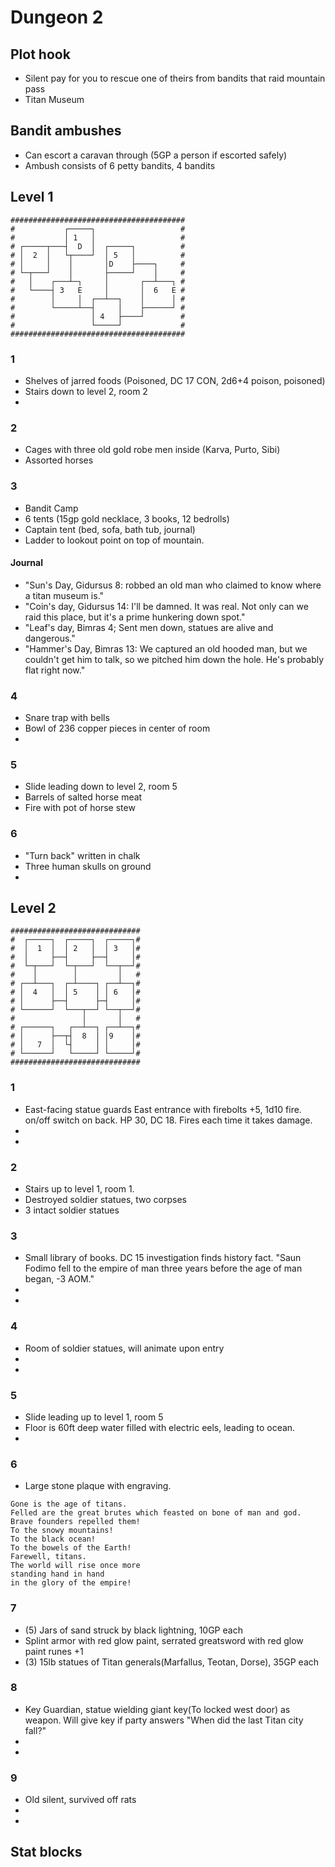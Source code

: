 # Dungeon 2

## Plot hook
- Silent pay for you to rescue one of theirs from bandits that raid mountain pass
- Titan Museum

## Bandit ambushes
- Can escort a caravan through (5GP a person if escorted safely)
- Ambush consists of 6 petty bandits, 4 bandits

## Level 1
```
#######################################
#           ┌─────┐                   #
#           │ 1   │                   #
# ┌─────┬───┤  D  │  ┌─────┐          #
# │  2  │   └┬────┘  │ 5   │          #
# │     │    │       │D    ├────┐     #
# └─┬───┘    │       ├─────┘    │     #
#   │    ┌───┴─┐     │       ┌──┴───┐ #
#   └────┤ 3   E     │       │  6   E #
#        │     │  ┌──┴──┐    │      │ #
#        └─────┴──┤     │    ├──────┘ #
#                 │ 4   ├────┘        #
#                 └─────┘             #
#######################################
```

### 1
- Shelves of jarred foods (Poisoned, DC 17 CON, 2d6+4 poison, poisoned)
- Stairs down to level 2, room 2
-


### 2
- Cages with three old gold robe men inside (Karva, Purto, Sibi)
- Assorted horses


### 3
- Bandit Camp
- 6 tents (15gp gold necklace, 3 books, 12 bedrolls)
- Captain tent (bed, sofa, bath tub, journal)
- Ladder to lookout point on top of mountain.

#### Journal
- "Sun's Day, Gidursus 8: robbed an old man who claimed to know where a titan museum is."
- "Coin's day, Gidursus 14: I'll be damned. It was real. Not only can we raid this place, but it's a prime hunkering down spot."
- "Leaf's day, Bimras 4; Sent men down, statues are alive and dangerous."
- "Hammer's Day, Bimras 13: We captured an old hooded man, but we couldn't get him to talk, so we pitched him down the hole. He's probably flat right now."


### 4
- Snare trap with bells
- Bowl of 236 copper pieces in center of room
-


### 5
- Slide leading down to level 2, room 5
- Barrels of salted horse meat
- Fire with pot of horse stew


### 6
- "Turn back" written in chalk
- Three human skulls on ground
-

## Level 2

```
#############################
#  ┌─────┐  ┌─────┐  ┌─────┐#
#  │  1  │  │ 2   │  │ 3   │#
#  │     ├──┤     ├──┤     │#
#  └─┬───┘  └─┬───┘  └──┬──┘#
#    │        │         │   #
# ┌──┴───┐  ┌─┴────┐ ┌──┴──┐#
# │  4   │  │ 5    │ │ 6   │#
# │      ├──┤      ├─┤     │#
# └──────┘  └───┬──┘ └──┬──┘#
#               │       │   #
# ┌──────┐   ┌──┴──┐ ┌──┴──┐#
# │      ├──┬┤  8  │ │9    │#
# │   7  │  └┤     │ │     │#
# └──────┘   └─────┘ └─────┘#
#############################
```

### 1
- East-facing statue guards East entrance with firebolts +5, 1d10 fire. on/off switch on back. HP 30, DC 18. Fires each time it takes damage.
-
-

### 2
- Stairs up to level 1, room 1.
- Destroyed soldier statues, two corpses
- 3 intact soldier statues

### 3
- Small library of books. DC 15 investigation finds history fact. "Saun Fodimo fell to the empire of man three years before the age of man began, -3 AOM."
-
-

### 4
- Room of soldier statues, will animate upon entry
-
-

### 5
- Slide leading up to level 1, room 5
- Floor is 60ft deep water filled with electric eels, leading to ocean.
-

### 6
- Large stone plaque with engraving.

```
Gone is the age of titans.
Felled are the great brutes which feasted on bone of man and god.
Brave founders repelled them!
To the snowy mountains!
To the black ocean!
To the bowels of the Earth!
Farewell, titans.
The world will rise once more
standing hand in hand
in the glory of the empire!
```

### 7
- (5) Jars of sand struck by black lightning, 10GP each
- Splint armor with red glow paint, serrated greatsword with red glow paint runes +1
- (3) 15lb statues of Titan generals(Marfallus, Teotan, Dorse), 35GP each

### 8
- Key Guardian, statue wielding giant key(To locked west door) as weapon. Will give key if party answers "When did the last Titan city fall?"
-
-

### 9
- Old silent, survived off rats
-
-

## Stat blocks